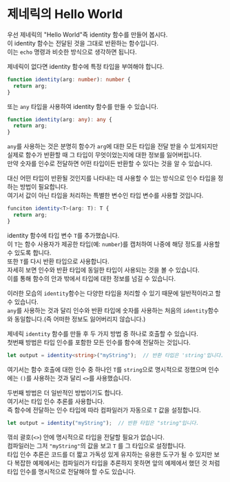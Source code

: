 # 제네릭의 Hello World

우선 제네릭의 "Hello World"즉 identity 함수를 만들어 봅시다.<br/>
이 identity 함수는 전달된 것을 그대로 반환하는 함수입니다.<br/>
이는 `echo` 명령과 비슷한 방식으로 생각하면 됩니다.

제네릭이 없다면 identity 함수에 특정 타입을 부여해야 합니다.

```ts
function identity(arg: number): number {
  return arg;
}
```

또는 `any` 타입을 사용하여 identity 함수를 만들 수 있습니다.

```ts
function identity(arg: any): any {
  return arg;
}
```

`any`를 사용하는 것은 분명히 함수가 `arg`에 대한 모든 타입을 전달 받을 수 있게되지만 실제로 함수가 반환할 때 그 타입이 무엇이었는지에 대한 정보를 잃어버립니다.<br/>
만약 숫자를 인수로 전달하면 어떤 타입이든 반환할 수 있다는 것을 알 수 있습니다.

대신 어떤 타입이 반환될 것인지를 나타내는 데 사용할 수 있는 방식으로 인수 타입을 정하는 방법이 필요합니다.<br/>
여기서 값이 아닌 타입을 처리하는 특별한 변수인 타입 변수를 사용할 것입니다.

```ts
funciton identity<T>(arg: T): T {
  return arg;
}
```

identity 함수에 타입 변수 `T`를 추가했습니다.<br/>
이 `T`는 함수 사용자가 제공한 타입(예: `number`)를 캡처하여 나중에 해당 정도를 사용할 수 있도록 합니다.<br/>
또한 `T`를 다시 반환 타입으로 사용합니다.<br/>
자세히 보면 인수와 반환 타입에 동일한 타입이 사용되는 것을 볼 수 있습니다.<br/>
이를 통해 함수의 안과 밖에서 타입에 대한 정보를 넘길 수 있습니다.

이러한 모습의 `identity`함수는 다양한 타입을 처리할 수 있기 때문에 일반적이라고 할 수 있습니다.<br/>
`any`를 사용하는 것과 달리 인수와 반환 타입에 숫자를 사용하는 처음의 `identity`함수와 동일합니다.(즉 어떠한 정보도 잃어버리지 않습니다.)

제네릭 `identity` 함수를 만들 후 두 가지 방법 중 하나로 호출할 수 있습니다.<br/>
첫번째 방법은 타입 인수를 포함한 모든 인수를 함수에 전달하는 것입니다.

```ts
let output = identity<string>("myString");  // 반환 타입은 'string'입니다.
```

여기서는 함수 호출에 대한 인수 중 하나인 `T`를 `string`으로 명시적으로 정했으며 인수에는 `()`를 사용하는 것과 달리 `<>`를 사용했습니다.

두번째 방법은 더 일반적인 방법이기도 합니다.<br/>
여기서는 타입 인수 추론를 사용합니다.<br/>
즉 함수에 전달하는 인수 타입에 따라 컴파일러가 자동으로 `T` 값을 설정합니다.

```ts
let output = identity("myString");  // 반환 타입은 "string"입니다.
```

꺾쇠 괄호(`<>`) 안에 명시적으로 타입을 전달할 필요가 없습니다.<br/>
컴파일러는 그저 `"myString"`의 값을 보고 `T` 를 그 타입으로 설정합니다.<br/>
타입 인수 추론은 코드를 더 짧고 가독성 있게 유지하는 유용한 도구가 될 수 있지만 보다 복잡한 예제에서는 컴파일러가 타입을 추론하지 못하면 앞의 예제에서 했던 것 처럼 타입 인수를 명시적으로 전달해야 할 수도 있습니다.
